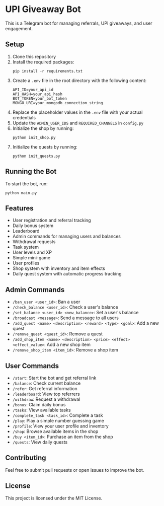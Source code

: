 
# UPI Giveaway Bot

This is a Telegram bot for managing referrals, UPI giveaways, and user engagement.

## Setup

1. Clone this repository
2. Install the required packages:
   ```
   pip install -r requirements.txt
   ```
3. Create a `.env` file in the root directory with the following content:
   ```
   API_ID=your_api_id
   API_HASH=your_api_hash
   BOT_TOKEN=your_bot_token
   MONGO_URI=your_mongodb_connection_string
   ```
4. Replace the placeholder values in the `.env` file with your actual credentials
5. Update the `ADMIN_USER_IDS` and `REQUIRED_CHANNELS` in `config.py`
6. Initialize the shop by running:
   ```
   python init_shop.py
   ```
7. Initialize the quests by running:
   ```
   python init_quests.py
   ```

## Running the Bot

To start the bot, run:
```
python main.py
```

## Features

- User registration and referral tracking
- Daily bonus system
- Leaderboard
- Admin commands for managing users and balances
- Withdrawal requests
- Task system
- User levels and XP
- Simple mini-game
- User profiles
- Shop system with inventory and item effects
- Daily quest system with automatic progress tracking

## Admin Commands

- `/ban_user <user_id>`: Ban a user
- `/check_balance <user_id>`: Check a user's balance
- `/set_balance <user_id> <new_balance>`: Set a user's balance
- `/broadcast <message>`: Send a message to all users
- `/add_quest <name> <description> <reward> <type> <goal>`: Add a new quest
- `/remove_quest <quest_id>`: Remove a quest
- `/add_shop_item <name> <description> <price> <effect> <effect_value>`: Add a new shop item
- `/remove_shop_item <item_id>`: Remove a shop item

## User Commands

- `/start`: Start the bot and get referral link
- `/balance`: Check current balance
- `/refer`: Get referral information
- `/leaderboard`: View top referrers
- `/withdraw`: Request a withdrawal
- `/bonus`: Claim daily bonus
- `/tasks`: View available tasks
- `/complete_task <task_id>`: Complete a task
- `/play`: Play a simple number guessing game
- `/profile`: View your user profile and inventory
- `/shop`: Browse available items in the shop
- `/buy <item_id>`: Purchase an item from the shop
- `/quests`: View daily quests

## Contributing

Feel free to submit pull requests or open issues to improve the bot.

## License

This project is licensed under the MIT License.
